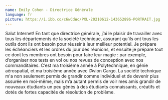 ```yaml
---
name: Emily Cohen - Directrice Générale
language: fr
picture: https://i.ibb.co/c6wCdWc/PXL-20210612-143652896-PORTRAIT.jpg
---
```

Salut Internet! En tant que directrice générale, j’ai le plaisir de travailler avec tous les départements de la société technique, assurant qu’ils ont tous les outils dont ils ont besoin pour réussir à leur meilleur potentiel. Je prépare les échéanciers et les ordres du jour des réunions, et ensuite je prépare tout ce dont les membres ont besoin pour faire leur magie : par exemple, d’organiser nos tests en vol ou nos revues de conception avec nos commanditaires. C’est ma troisième année à Polytechnique, en génie aérospatial, et ma troisième année avec l’Avion Cargo. La société technique m'a non seulement permis de grandir comme individuel et de devenir plus assurée en moi-même, mais m’a autant permis de voir mes amis grandir de nouveaux étudiants un peu gênés à des étudiants connaissants, créatifs et dotés de fortes capacités de résolution de problème.